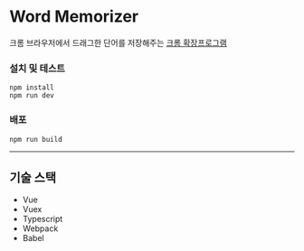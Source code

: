 # Word Memorizer

크롬 브라우저에서 드래그한 단어를 저장해주는 [크롬 확장프로그램](./chrome-extension.md)

### 설치 및 테스트

```
npm install
npm run dev
```

### 배포

```
npm run build
```


---


## 기술 스택

- Vue
- Vuex
- Typescript
- Webpack
- Babel
